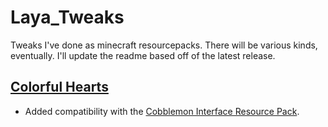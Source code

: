 # Laya_Tweaks
Tweaks I've done as minecraft resourcepacks. There will be various kinds, eventually. I'll update the readme based off of the latest release.

## [Colorful Hearts](https://www.curseforge.com/minecraft/mc-mods/colorful-hearts)
- Added compatibility with the [Cobblemon Interface Resource Pack](https://www.curseforge.com/minecraft/texture-packs/cobblemon-interface).
